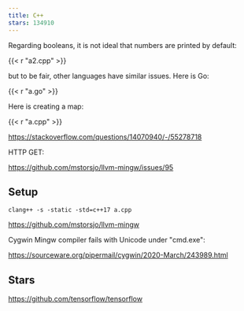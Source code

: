 ```yaml
---
title: C++
stars: 134910
---
```


Regarding booleans, it is not ideal that numbers are printed by default:

{{< r "a2.cpp" >}}

but to be fair, other languages have similar issues. Here is Go:

{{< r "a.go" >}}

Here is creating a map:

{{< r "a.cpp" >}}

<https://stackoverflow.com/questions/14070940/-/55278718>

HTTP GET:

<https://github.com/mstorsjo/llvm-mingw/issues/95>

## Setup

~~~
clang++ -s -static -std=c++17 a.cpp
~~~

<https://github.com/mstorsjo/llvm-mingw>

Cygwin Mingw compiler fails with Unicode under "cmd.exe":

<https://sourceware.org/pipermail/cygwin/2020-March/243989.html>

## Stars

<https://github.com/tensorflow/tensorflow>
